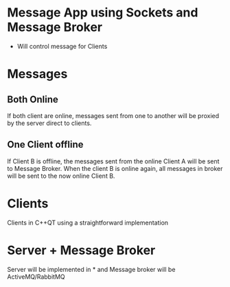 # Message App using Sockets and Message Broker
- Will control message for Clients

# Messages

## Both Online

If both client are online, messages sent from one to another will be proxied by the server direct to clients.

## One Client offline
If Client B is offline, the messages sent from the online Client A will be sent to Message Broker. When the client B is online again, all messages in broker will be sent to the now online Client B. 

# Clients

Clients in C++QT using a straightforward implementation

# Server + Message Broker
Server will be implemented in * and Message broker will be ActiveMQ/RabbitMQ 
